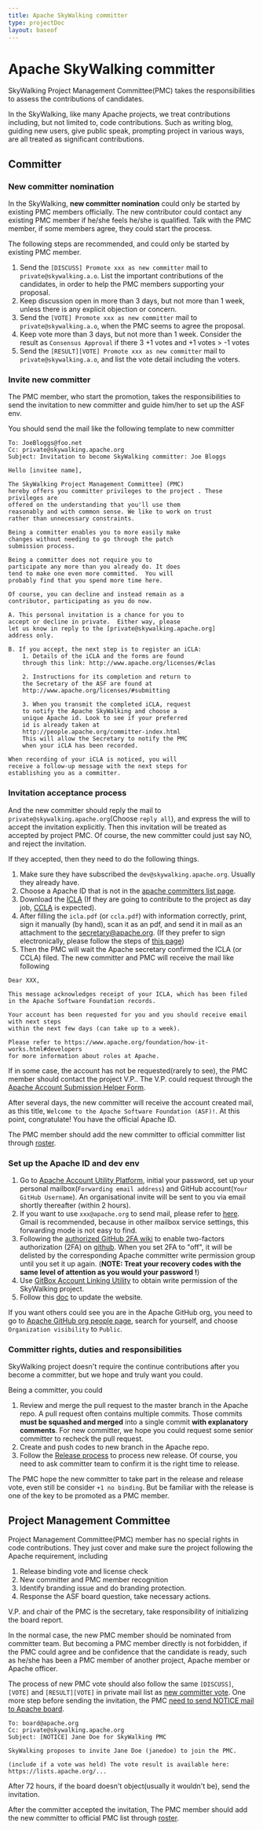 ```yaml
---
title: Apache SkyWalking committer
type: projectDoc
layout: baseof
---
```

# Apache SkyWalking committer
SkyWalking Project Management Committee(PMC) takes the responsibilities to assess the contributions of candidates.

In the SkyWalking, like many Apache projects, we treat contributions including, but not limited to, code contributions.
Such as writing blog, guiding new users, give public speak, prompting project in various ways, are all treated as significant 
contributions.

## Committer
### New committer nomination
In the SkyWalking, **new committer nomination** could only be started by existing PMC members officially. The new contributor
could contact any existing PMC member if he/she feels he/she is qualified. Talk with the PMC member, if some members agree,
they could start the process.

The following steps are recommended, and could only be started by existing PMC member.
1. Send the `[DISCUSS] Promote xxx as new committer` mail to `private@skywalking.a.o`. List the important contributions of the candidates,
in order to help the PMC members supporting your proposal.
1. Keep discussion open in more than 3 days, but not more than 1 week, unless there is any explicit objection or concern.
1. Send the `[VOTE] Promote xxx as new committer` mail to `private@skywalking.a.o`, when the PMC seems to agree the proposal.
1. Keep vote more than 3 days, but not more than 1 week. Consider the result as `Consensus Approval` if there 3 +1 votes and
+1 votes > -1 votes
1. Send the `[RESULT][VOTE] Promote xxx as new committer` mail to `private@skywalking.a.o`, and list the vote detail including
the voters.

### Invite new committer
The PMC member, who start the promotion, takes the responsibilities to send the invitation to new committer and guide him/her to set
up the ASF env.

You should send the mail like the following template to new committer
```
To: JoeBloggs@foo.net
Cc: private@skywalking.apache.org
Subject: Invitation to become SkyWalking committer: Joe Bloggs

Hello [invitee name],

The SkyWalking Project Management Committee] (PMC) 
hereby offers you committer privileges to the project . These privileges are
offered on the understanding that you'll use them
reasonably and with common sense. We like to work on trust
rather than unnecessary constraints.

Being a committer enables you to more easily make 
changes without needing to go through the patch 
submission process. 

Being a committer does not require you to 
participate any more than you already do. It does 
tend to make one even more committed.  You will 
probably find that you spend more time here.

Of course, you can decline and instead remain as a 
contributor, participating as you do now.

A. This personal invitation is a chance for you to 
accept or decline in private.  Either way, please 
let us know in reply to the [private@skywalking.apache.org] 
address only.

B. If you accept, the next step is to register an iCLA:
    1. Details of the iCLA and the forms are found 
    through this link: http://www.apache.org/licenses/#clas

    2. Instructions for its completion and return to 
    the Secretary of the ASF are found at
    http://www.apache.org/licenses/#submitting

    3. When you transmit the completed iCLA, request 
    to notify the Apache SkyWalking and choose a 
    unique Apache id. Look to see if your preferred 
    id is already taken at 
    http://people.apache.org/committer-index.html     
    This will allow the Secretary to notify the PMC 
    when your iCLA has been recorded.

When recording of your iCLA is noticed, you will 
receive a follow-up message with the next steps for 
establishing you as a committer.
```

### Invitation acceptance process
And the new committer should reply the mail to `private@skywalking.apache.org`(Choose `reply all`), and express the will to accept the invitation explicitly.
Then this invitation will be treated as accepted by project PMC. Of course, the new committer could just say NO, and reject the invitation.

If they accepted, then they need to do the following things.
1. Make sure they have subscribed the `dev@skywalking.apache.org`. Usually they already have.
1. Choose a Apache ID that is not in the [apache committers list page](http://people.apache.org/committer-index.html).
1. Download the [ICLA](https://www.apache.org/licenses/icla.pdf) (If they are going to contribute to the project as day job, [CCLA](http://www.apache.org/licenses/cla-corporate.pdf)  is expected).
1. After filling the `icla.pdf` (or `ccla.pdf`) with information correctly, print, sign it manually (by hand),  scan it as an pdf, and send it in mail as an attachment to the [secretary@apache.org](../mailto:secretary@apache.org). (If they prefer to sign electronically, please follow the steps of [this page](http://www.apache.org/licenses/contributor-agreements.html#submitting))
1. Then the PMC will wait the Apache secretary confirmed the ICLA (or CCLA) filed. The new committer and PMC will receive the mail like following

```
Dear XXX,

This message acknowledges receipt of your ICLA, which has been filed in the Apache Software Foundation records.

Your account has been requested for you and you should receive email with next steps
within the next few days (can take up to a week).

Please refer to https://www.apache.org/foundation/how-it-works.html#developers
for more information about roles at Apache.
```

If in some case, the account has not be requested(rarely to see), the PMC member should contact the project V.P..
The V.P. could request through the [Apache Account Submission Helper Form](https://whimsy.apache.org/officers/acreq).

After several days, the new committer will receive the account created mail, as this title, `Welcome to the Apache Software Foundation (ASF)!`.
At this point, congratulate! You have the official Apache ID.

The PMC member should add the new committer to official committer list through [roster](https://whimsy.apache.org/roster/committee/skywalking). 

### Set up the Apache ID and dev env
1. Go to [Apache Account Utility Platform](https://id.apache.org/), initial your password, set up your personal mailbox(`Forwarding email address`) and GitHub account(`Your GitHub Username`). An organisational invite will be sent to you via email shortly thereafter (within 2 hours).
1. If you want to use `xxx@apache.org` to send mail, please refer to [here](https://infra.apache.org/committer-email.html). Gmail is recommended, because in other mailbox service settings, this forwarding mode is not easy to find.
1. Following the [authorized GitHub 2FA wiki](https://help.github.com/articles/configuring-two-factor-authentication-via-a-totp-mobile-app/) to enable two-factors authorization (2FA) on [github](http://github.com/). When you set 2FA to "off", it will be delisted by the corresponding Apache committer write permission group until you set it up again. (**NOTE: Treat your recovery codes with the same level of attention as you would your password !**)
1. Use [GitBox Account Linking Utility](https://gitbox.apache.org/setup/) to obtain write permission of the SkyWalking project.
1. Follow this [doc](https://github.com/apache/skywalking-website#how-to-add-a-new-committer) to update the website.

If you want others could see you are in the Apache GitHub org, you need to go to [Apache GitHub org people page](https://github.com/orgs/apache/people), 
search for yourself, and choose `Organization visibility` to `Public`.

### Committer rights, duties and responsibilities
SkyWalking project doesn't require the continue contributions after you become a committer, but we hope and truly want you could.

Being a committer, you could
1. Review and merge the pull request to the master branch in the Apache repo. A pull request often contains multiple commits. Those commits **must be squashed and merged** into a single commit **with explanatory comments**. For new committer, we hope you could request some senior committer to recheck the pull request.
1. Create and push codes to new branch in the Apache repo.
1. Follow the [Release process](../../How-to-release) to process new release. Of course, you need to ask committer team
to confirm it is the right time to release.

The PMC hope the new committer to take part in the release and release vote, even still be consider `+1 no binding`.
But be familiar with the release is one of the key to be promoted as a PMC member.

## Project Management Committee
Project Management Committee(PMC) member has no special rights in code contributions. 
They just cover and make sure the project following the Apache requirement, 
including 
1. Release binding vote and license check
1. New committer and PMC member recognition
1. Identify branding issue and do branding protection.
1. Response the ASF board question, take necessary actions.

V.P. and chair of the PMC is the secretary, take responsibility of initializing the board report.

In the normal case, the new PMC member should be nominated from committer team. But becoming a PMC member directly is not forbidden, if the PMC could
agree and be confidence that the candidate is ready, such as he/she has been a PMC member of another project, Apache member
or Apache officer.

The process of new PMC vote should also follow the same `[DISCUSS]`, `[VOTE]` and `[RESULT][VOTE]` in private mail list as [new committer vote](../#new-committer-nomination).
One more step before sending the invitation, the PMC [need to send NOTICE mail to Apache board](http://www.apache.org/dev/pmc.html#newpmc).
```
To: board@apache.org
Cc: private@skywalking.apache.org
Subject: [NOTICE] Jane Doe for SkyWalking PMC

SkyWalking proposes to invite Jane Doe (janedoe) to join the PMC.

(include if a vote was held) The vote result is available here: https://lists.apache.org/...
```

After 72 hours, if the board doesn't object(usually it wouldn't be), send the invitation.

After the committer accepted the invitation, 
The PMC member should add the new committer to official PMC list through [roster](https://whimsy.apache.org/roster/committee/skywalking).
